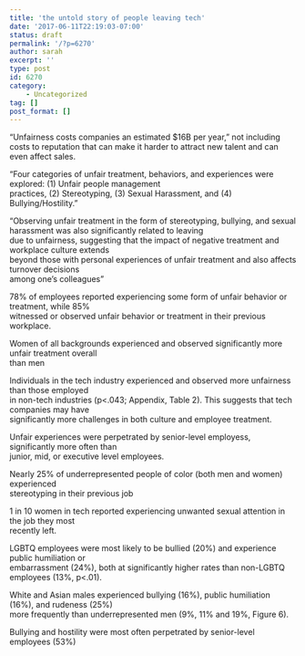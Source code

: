 ```yaml
---
title: 'the untold story of people leaving tech'
date: '2017-06-11T22:19:03-07:00'
status: draft
permalink: '/?p=6270'
author: sarah
excerpt: ''
type: post
id: 6270
category:
    - Uncategorized
tag: []
post_format: []
---
```

“Unfairness costs companies an estimated $16B per year,” not including costs to reputation that can make it harder to attract new talent and can even affect sales.

“Four categories of unfair treatment, behaviors, and experiences were explored: (1) Unfair people management  
practices, (2) Stereotyping, (3) Sexual Harassment, and (4) Bullying/Hostility.”

“Observing unfair treatment in the form of stereotyping, bullying, and sexual harassment was also significantly related to leaving  
due to unfairness, suggesting that the impact of negative treatment and workplace culture extends  
beyond those with personal experiences of unfair treatment and also affects turnover decisions  
among one’s colleagues”

78% of employees reported experiencing some form of unfair behavior or treatment, while 85%  
witnessed or observed unfair behavior or treatment in their previous workplace.

Women of all backgrounds experienced and observed significantly more unfair treatment overall  
than men

Individuals in the tech industry experienced and observed more unfairness than those employed  
in non-tech industries (p&lt;.043; Appendix, Table 2). This suggests that tech companies may have  
significantly more challenges in both culture and employee treatment.

Unfair experiences were perpetrated by senior-level employess, significantly more often than  
junior, mid, or executive level employees.

Nearly 25% of underrepresented people of color (both men and women) experienced  
stereotyping in their previous job

1 in 10 women in tech reported experiencing unwanted sexual attention in the job they most  
recently left.

LGBTQ employees were most likely to be bullied (20%) and experience public humiliation or  
embarrassment (24%), both at significantly higher rates than non-LGBTQ employees (13%, p&lt;.01).

White and Asian males experienced bullying (16%), public humiliation (16%), and rudeness (25%)  
more frequently than underrepresented men (9%, 11% and 19%, Figure 6).

Bullying and hostility were most often perpetrated by senior-level employees (53%)